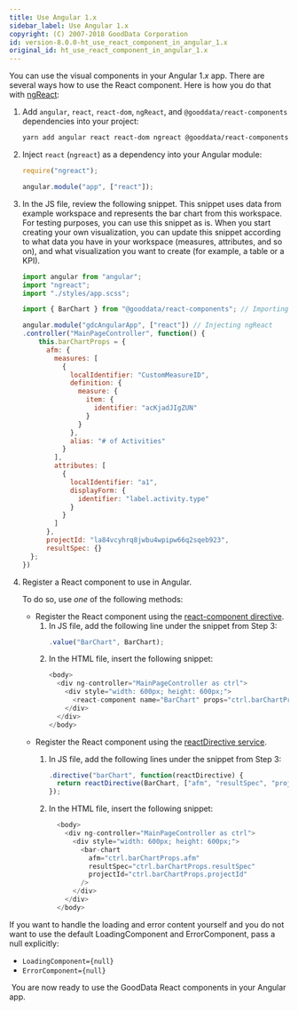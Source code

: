 ```yaml
---
title: Use Angular 1.x
sidebar_label: Use Angular 1.x
copyright: (C) 2007-2018 GoodData Corporation
id: version-8.0.0-ht_use_react_component_in_angular_1.x
original_id: ht_use_react_component_in_angular_1.x
---
```


You can use the visual components in your Angular 1._x_ app. There are several ways how to use the React component. Here is how you do that with [ngReact](http://ngreact.github.io/ngReact/):

1. Add `angular`, `react`, `react-dom`, `ngReact`, and `@gooddata/react-components` dependencies into your project:
    ```bash
    yarn add angular react react-dom ngreact @gooddata/react-components
    ```

2. Inject `react` \(`ngreact`\) as a dependency into your Angular module:
    ```javascript
    require("ngreact");

    angular.module("app", ["react"]);
    ```

3. In the JS file, review the following snippet.
   This snippet uses data from example workspace and represents the bar chart from this workspace. For testing purposes, you can use this snippet as is.
   When you start creating your own visualization, you can update this snippet according to what data you have in your workspace \(measures, attributes, and so on\), and what visualization you want to create \(for example, a table or a KPI\).
    ```javascript
    import angular from "angular";
    import "ngreact";
    import "./styles/app.scss";

    import { BarChart } from "@gooddata/react-components"; // Importing the required components

    angular.module("gdcAngularApp", ["react"]) // Injecting ngReact
    .controller("MainPageController", function() {
        this.barChartProps = {
          afm: {
            measures: [
              {
                localIdentifier: "CustomMeasureID",
                definition: {
                  measure: {
                    item: {
                      identifier: "acKjadJIgZUN"
                    }
                  }
                },
                alias: "# of Activities"
              }
            ],
            attributes: [
              {
                localIdentifier: "a1",
                displayForm: {
                  identifier: "label.activity.type"
                }
              }
            ]
          },
          projectId: "la84vcyhrq8jwbu4wpipw66q2sqeb923",
          resultSpec: {}
      };
    })
    ```

4. Register a React component to use in Angular.

   To do so, use _one_ of the following methods:
   * Register the React component using the
     [react-component directive](https://github.com/ngReact/ngReact#the-react-component-directive).
     1. In JS file, add the following line under the snippet from Step 3:
        ```javascript
        .value("BarChart", BarChart);
        ```
     2. In the HTML file, insert the following snippet:
        ```javascript
        <body>
          <div ng-controller="MainPageController as ctrl">
            <div style="width: 600px; height: 600px;">
              <react-component name="BarChart" props="ctrl.barChartProps"/>
            </div>
          </div>
        </body>
        ```
   * Register the React component using the
     [reactDirective service](https://github.com/ngReact/ngReact#the-reactdirective-service).
     1. In JS file, add the following lines under the snippet from Step 3:
        ```javascript
        .directive("barChart", function(reactDirective) {
          return reactDirective(BarChart, ["afm", "resultSpec", "projectId"]);
        });
        ```

     2. In the HTML file, insert the following snippet:
        ```javascript
          <body>
            <div ng-controller="MainPageController as ctrl">
              <div style="width: 600px; height: 600px;">
                <bar-chart
                  afm="ctrl.barChartProps.afm"
                  resultSpec="ctrl.barChartProps.resultSpec"
                  projectId="ctrl.barChartProps.projectId"
                />
              </div>
            </div>
          </body>
        ```

If you want to handle the loading and error content yourself and you do not want to use the default LoadingComponent and ErrorComponent, pass a null explicitly:

* `LoadingComponent={null}`
* `ErrorComponent={null}`

 You are now ready to use the GoodData React components in your Angular app.
